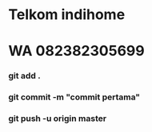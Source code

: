 # Telkom indihome
# WA 082382305699

### git add .
### git commit -m "commit pertama"
### git push -u origin master